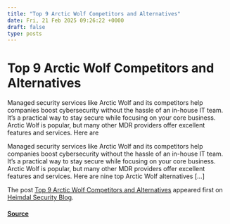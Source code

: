 ```yaml
---
title: "Top 9 Arctic Wolf Competitors and Alternatives"
date: Fri, 21 Feb 2025 09:26:22 +0000
draft: false
type: posts
---
```

# Top 9 Arctic Wolf Competitors and Alternatives





Managed security services like Arctic Wolf and its competitors help companies boost cybersecurity without the hassle of an in-house IT team. It’s a practical way to stay secure while focusing on your core business. Arctic Wolf is popular, but many other MDR providers offer excellent features and services. Here are

Managed security services like Arctic Wolf and its competitors help companies boost cybersecurity without the hassle of an in-house IT team. It’s a practical way to stay secure while focusing on your core business. Arctic Wolf is popular, but many other MDR providers offer excellent features and services. Here are nine top Arctic Wolf alternatives \[…\]

The post [Top 9 Arctic Wolf Competitors and Alternatives](https://heimdalsecurity.com/blog/arctic-wolf-competitors/) appeared first on [Heimdal Security Blog](https://heimdalsecurity.com/blog).

#### [Source](https://heimdalsecurity.com/blog/arctic-wolf-competitors/)

